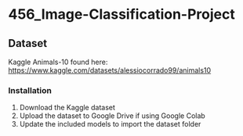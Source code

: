 # 456_Image-Classification-Project
## Dataset
Kaggle Animals-10 found here: https://www.kaggle.com/datasets/alessiocorrado99/animals10

### Installation
1. Download the Kaggle dataset
2. Upload the dataset to Google Drive if using Google Colab
3. Update the included models to import the dataset folder
